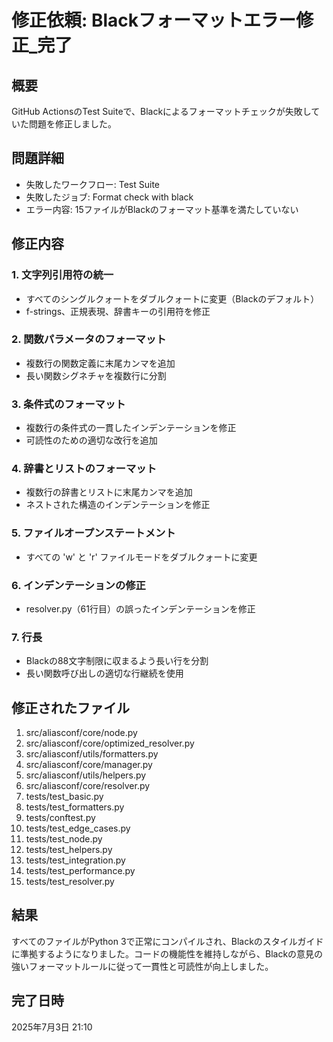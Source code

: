 # 修正依頼: Blackフォーマットエラー修正_完了

## 概要
GitHub ActionsのTest Suiteで、Blackによるフォーマットチェックが失敗していた問題を修正しました。

## 問題詳細
- 失敗したワークフロー: Test Suite
- 失敗したジョブ: Format check with black
- エラー内容: 15ファイルがBlackのフォーマット基準を満たしていない

## 修正内容

### 1. 文字列引用符の統一
- すべてのシングルクォートをダブルクォートに変更（Blackのデフォルト）
- f-strings、正規表現、辞書キーの引用符を修正

### 2. 関数パラメータのフォーマット
- 複数行の関数定義に末尾カンマを追加
- 長い関数シグネチャを複数行に分割

### 3. 条件式のフォーマット
- 複数行の条件式の一貫したインデンテーションを修正
- 可読性のための適切な改行を追加

### 4. 辞書とリストのフォーマット
- 複数行の辞書とリストに末尾カンマを追加
- ネストされた構造のインデンテーションを修正

### 5. ファイルオープンステートメント
- すべての 'w' と 'r' ファイルモードをダブルクォートに変更

### 6. インデンテーションの修正
- resolver.py（61行目）の誤ったインデンテーションを修正

### 7. 行長
- Blackの88文字制限に収まるよう長い行を分割
- 長い関数呼び出しの適切な行継続を使用

## 修正されたファイル
1. src/aliasconf/core/node.py
2. src/aliasconf/core/optimized_resolver.py
3. src/aliasconf/utils/formatters.py
4. src/aliasconf/core/manager.py
5. src/aliasconf/utils/helpers.py
6. src/aliasconf/core/resolver.py
7. tests/test_basic.py
8. tests/test_formatters.py
9. tests/conftest.py
10. tests/test_edge_cases.py
11. tests/test_node.py
12. tests/test_helpers.py
13. tests/test_integration.py
14. tests/test_performance.py
15. tests/test_resolver.py

## 結果
すべてのファイルがPython 3で正常にコンパイルされ、Blackのスタイルガイドに準拠するようになりました。コードの機能性を維持しながら、Blackの意見の強いフォーマットルールに従って一貫性と可読性が向上しました。

## 完了日時
2025年7月3日 21:10